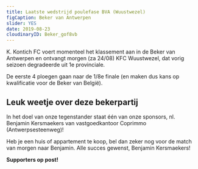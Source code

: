 ```yaml
---
title: Laatste wedstrijd poulefase BVA (Wuustwezel)
figCaption: Beker van Antwerpen
slider: YES
date: 2019-08-23
cloudinaryID: Beker_gof8vb
---
```

K. Kontich FC voert momenteel het klassement aan in de Beker van Antwerpen en ontvangt morgen (za 24/08) KFC Wuustwezel, dat vorig seizoen degradeerde uit 1e provinciale.

De eerste 4 ploegen gaan naar de 1/8e finale (en maken dus kans op kwalificatie voor de Beker van België).

## Leuk weetje over deze bekerpartij 
In het doel van onze tegenstander staat één van onze sponsors, nl. Benjamin Kersmaekers van vastgoedkantoor Coprimmo (Antwerpsesteenweg)!

Heb je een huis of appartement te koop, bel dan zeker nog voor de match van morgen naar Benjamin. Alle succes gewenst, Benjamin Kersmaekers! 

**Supporters op post!**
